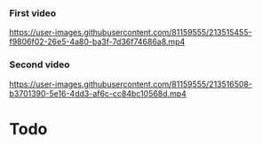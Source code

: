 




### First video
https://user-images.githubusercontent.com/81159555/213515455-f9806f02-26e5-4a80-ba3f-7d36f74686a8.mp4

### Second video
https://user-images.githubusercontent.com/81159555/213516508-b3701390-5e16-4dd3-af6c-cc84bc10568d.mp4


# Todo
